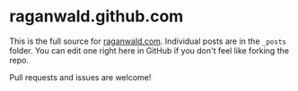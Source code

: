 # raganwald.github.com

This is the full source for [raganwald.com]. Individual posts are in the `_posts` folder. You can edit one right here in GitHub if you don't feel like forking the repo.

[raganwald.com]: http://raganwald.com "Reg Braithwaite's Technical Blog"

Pull requests and issues are welcome!
